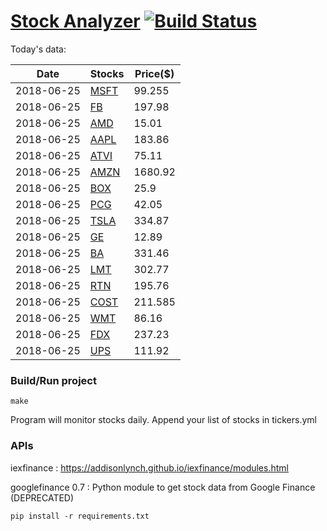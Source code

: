 # [Stock Analyzer](https://ogoyal.github.io/StockAnalyzer/) [![Build Status](https://travis-ci.org/ogoyal/StockAnalyzer.svg?branch=master)](https://travis-ci.org/ogoyal/StockAnalyzer)

Today's data:

| Date| Stocks| Price($) | 
| --- | --- | ---  | 
| 2018-06-25| [MSFT](https://plot.ly/~ogoyal/2)| 99.255 | 
| 2018-06-25| [FB](https://plot.ly/~ogoyal/4)| 197.98 | 
| 2018-06-25| [AMD](https://plot.ly/~ogoyal/6)| 15.01 | 
| 2018-06-25| [AAPL](https://plot.ly/~ogoyal/8)| 183.86 | 
| 2018-06-25| [ATVI](https://plot.ly/~ogoyal/10)| 75.11 | 
| 2018-06-25| [AMZN](https://plot.ly/~ogoyal/12)| 1680.92 | 
| 2018-06-25| [BOX](https://plot.ly/~ogoyal/14)| 25.9 | 
| 2018-06-25| [PCG](https://plot.ly/~ogoyal/16)| 42.05 | 
| 2018-06-25| [TSLA](https://plot.ly/~ogoyal/18)| 334.87 | 
| 2018-06-25| [GE](https://plot.ly/~ogoyal/20)| 12.89 | 
| 2018-06-25| [BA](https://plot.ly/~ogoyal/22)| 331.46 | 
| 2018-06-25| [LMT](https://plot.ly/~ogoyal/24)| 302.77 | 
| 2018-06-25| [RTN](https://plot.ly/~ogoyal/26)| 195.76 | 
| 2018-06-25| [COST](https://plot.ly/~ogoyal/28)| 211.585 | 
| 2018-06-25| [WMT](https://plot.ly/~ogoyal/30)| 86.16 | 
| 2018-06-25| [FDX](https://plot.ly/~ogoyal/32)| 237.23 | 
| 2018-06-25| [UPS](https://plot.ly/~ogoyal/34)| 111.92 | 

### Build/Run project

```
make
```

Program will monitor stocks daily. Append your list of stocks in tickers.yml

### APIs
iexfinance : https://addisonlynch.github.io/iexfinance/modules.html

googlefinance 0.7 : Python module to get stock data from Google Finance (DEPRECATED)

```
pip install -r requirements.txt
```

